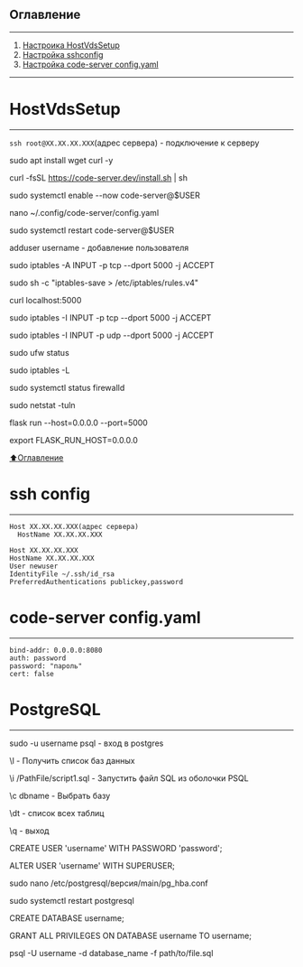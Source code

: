 ## Оглавление
____
1. [Настроика HostVdsSetup](#HostVdsSetup)
2. [Настройка sshconfig](#sshconfig)
3. [Настройка code-server config.yaml](#code-serverconfig.yaml)

____
# HostVdsSetup
____
`ssh root@XX.XX.XX.XXX`(адрес сервера) - подключение к серверу

sudo apt install wget curl -y

curl -fsSL https://code-server.dev/install.sh | sh

sudo systemctl enable --now code-server@$USER

nano ~/.config/code-server/config.yaml

sudo systemctl restart code-server@$USER

adduser username - добавление пользователя

sudo iptables -A INPUT -p tcp --dport 5000 -j ACCEPT

sudo sh -c "iptables-save > /etc/iptables/rules.v4"

curl localhost:5000

sudo iptables -I INPUT -p tcp --dport 5000 -j ACCEPT

sudo iptables -I INPUT -p udp --dport 5000 -j ACCEPT

sudo ufw status

sudo iptables -L

sudo systemctl status firewalld

sudo netstat -tuln

flask run --host=0.0.0.0 --port=5000

export FLASK_RUN_HOST=0.0.0.0

[:arrow_up:Оглавление](#Оглавление)

# ssh config
____
```
Host XX.XX.XX.XXX(адрес сервера)
  HostName XX.XX.XX.XXX

Host XX.XX.XX.XXX
HostName XX.XX.XX.XXX
User newuser
IdentityFile ~/.ssh/id_rsa
PreferredAuthentications publickey,password
```
# code-server config.yaml
____
```
bind-addr: 0.0.0.0:8080
auth: password
password: "пароль"
cert: false
```
# PostgreSQL
____
sudo -u username psql - вход в postgres

\l - Получить список баз данных

\i /PathFile/script1.sql - Запустить файл SQL из оболочки PSQL

\c dbname - Выбрать базу

\dt - список всех таблиц

\q - выход

CREATE USER 'username' WITH PASSWORD 'password';

ALTER USER 'username' WITH SUPERUSER;

sudo nano /etc/postgresql/версия/main/pg_hba.conf

sudo systemctl restart postgresql

CREATE DATABASE username;

GRANT ALL PRIVILEGES ON DATABASE username TO username;

psql -U username -d database_name -f path/to/file.sql
